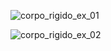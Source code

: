 ![corpo_rigido_ex_01](https://github.com/dennyb87/phoenomena/assets/7195133/fe5da6d9-de9d-4421-b624-5ebbf260b817)  

![corpo_rigido_ex_02](https://github.com/dennyb87/phoenomena/assets/7195133/9051af9e-5010-4fb2-987f-731197feb93c)  

